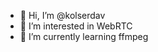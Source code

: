 - 👋 Hi, I’m @kolserdav
- 👀 I’m interested in WebRTC
- 🌱 I’m currently learning ffmpeg

<!---
kolserdav/kolserdav is a ✨ special ✨ repository because its `README.md` (this file) appears on your GitHub profile.
You can click the Preview link to take a look at your changes.
--->
